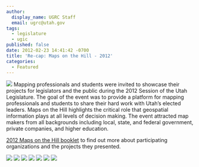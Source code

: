 ```yaml
---
author:
  display_name: UGRC Staff
  email: ugrc@utah.gov
tags:
  - legislature
  - ugic
published: false
date: 2012-02-23 14:41:42 -0700
title: 'Re-cap: Maps on the Hill - 2012'
categories:
  - Featured
---
```


<p><img src="{% link images/DSC_07001.jpg %}" class="inline-text-right" /> Mapping professionals and students were invited to showcase their projects for legislators and the public during the 2012 Session of the Utah Legislature. The goal of the event was to provide a platform for mapping professionals and students to share their hard work with Utah’s elected leaders. Maps on the Hill highlights the critical role that geospatial information plays at all levels of decision making. The event attracted map makers from all backgrounds including local, state, and federal government, private companies, and higher education.</p>
<p><a href="{% link downloads/2012MapsOnTheHill_bookletSM.pdf %}">2012 Maps on the Hill booklet</a> to find out more about participating organizations and the projects they presented.</p>
<p>
    <img src="{% link images/uploads/DSC_0700-150x150.jpg %}" class="pull-left" />
    <img src="{% link images/uploads/DSC_0690-150x150.jpg %}" class="pull-left" />
    <img src="{% link images/uploads/DSC_0687-150x150.jpg %}" class="pull-left" />
    <img src="{% link images/uploads/DSC_0686-150x150.jpg %}" class="pull-left" />
    <img src="{% link images/uploads/DSC_0685-150x150.jpg %}" class="pull-left" />
    <img src="{% link images/uploads/DSC_0683-150x150.jpg %}" class="pull-left" />
    <img src="{% link images/uploads/DSC_0701-150x150.jpg %}" class="pull-left" />
</p>

